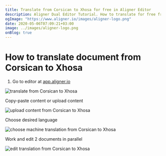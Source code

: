 ```yaml
---
title: Translate from Corsican to Xhosa for free in Aligner Editor
description: Aligner Dual Editor Tutorial. How to translate for free from Corsican to Xhosa. Aligner is multilingual document management platform. 
ogImage: "https://www.aligner.io/images/aligner-logo.png"
date: 2020-05-06T07:09:21+03:00
image: ../images/aligner-logo.png
onBlog: true
---
```


# How to translate document from Corsican to Xhosa

1. Go to editor at [app.aligner.io](https://app.aligner.io "Aligner App web page")

![translate from Corsican to Xhosa](../aligner-blank-editor.png "translate from Corsican to Xhosa")

Copy-paste content or upload content

![upload content from Corsican to Xhosa](../aligner-uploaded-document.png "upload content from Corsican to Xhosa")

Choose desired language

![choose machine translation from Corsican to Xhosa](../aligner-language-dropdown.png "choose machine translation from Corsican to Xhosa")

Work and edit 2 documents in parallel

![edit translation from Corsican to Xhosa](../aligner-double-sitded-editor.png "edit translation from Corsican to Xhosa")

